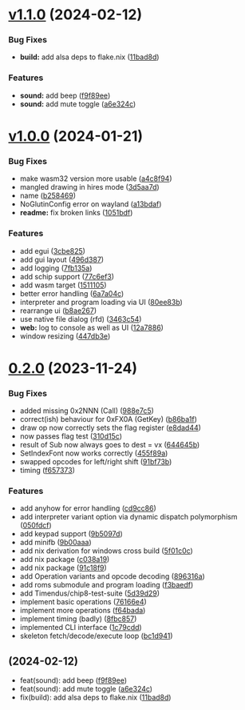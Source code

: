 # [v1.1.0](https://github.com/nikoof/octarou/compare/v1.0.0...v1.1.0) (2024-02-12)

### Bug Fixes

* **build:** add alsa deps to flake.nix ([11bad8d](https://github.com/nikoof/octarou/commit/11bad8d1d74b1ef67d5954aee4698c845d50e392))


### Features

* **sound:** add beep ([f9f89ee](https://github.com/nikoof/octarou/commit/f9f89ee06501ee8f91030a5e698e5689d2d18e14))
* **sound:** add mute toggle ([a6e324c](https://github.com/nikoof/octarou/commit/a6e324cf342751bb9af16d5908b49d74bc6cb0bd))



# [v1.0.0](https://github.com/nikoof/octarou/compare/v0.2.0...v1.0.0) (2024-01-21)

### Bug Fixes

- make wasm32 version more usable ([a4c8f94](https://github.com/nikoof/octarou/commit/a4c8f941c02a4bb7ec4b442d68e285858ab56b55))
- mangled drawing in hires mode ([3d5aa7d](https://github.com/nikoof/octarou/commit/3d5aa7d37bd64cc35216f0ad6ca21c8d8bd8fe6d))
- name ([b258469](https://github.com/nikoof/octarou/commit/b258469893ad593085fb17ba02a32d728592a1d9))
- NoGlutinConfig error on wayland ([a13bdaf](https://github.com/nikoof/octarou/commit/a13bdaf6d104f96a65edd3cccb4db4f7f5f26c8a))
- **readme:** fix broken links ([1051bdf](https://github.com/nikoof/octarou/commit/1051bdf4f229166f9827499810151713fd0095ee))

### Features

- add egui ([3cbe825](https://github.com/nikoof/octarou/commit/3cbe825d146a4f69d3131931d5f0f0e0a91cc0fa))
- add gui layout ([496d387](https://github.com/nikoof/octarou/commit/496d3870569029e8cf74743ba43f3191a14ca56a))
- add logging ([7fb135a](https://github.com/nikoof/octarou/commit/7fb135a297982e635375a264cbaba0ac1c8369fd))
- add schip support ([77c6ef3](https://github.com/nikoof/octarou/commit/77c6ef3fa86a6f54f6d8b4f675d8f039e77edc21))
- add wasm target ([1511105](https://github.com/nikoof/octarou/commit/15111052066aa19d2200b087d785806a9ffed587))
- better error handling ([6a7a04c](https://github.com/nikoof/octarou/commit/6a7a04c3c3b6f86fbbbb963f77cef1ddec8311e7))
- interpreter and program loading via UI ([80ee83b](https://github.com/nikoof/octarou/commit/80ee83be999757c0baeb12ed4046d94c5ba3df60))
- rearrange ui ([b8ae267](https://github.com/nikoof/octarou/commit/b8ae267412322a6ffc25117610fb658591d916bc))
- use native file dialog (rfd) ([3463c54](https://github.com/nikoof/octarou/commit/3463c543b9cf3cfd04489820ba9d6d9bda4f210f))
- **web:** log to console as well as UI ([12a7886](https://github.com/nikoof/octarou/commit/12a7886478d9a66961958c0a08ee41ca3f4ebcf5))
- window resizing ([447db3e](https://github.com/nikoof/octarou/commit/447db3ed4ddddb0e766a725c354c07a8fe5ca8bd))

# [0.2.0](https://github.com/nikoof/octarou/compare/9b00aaa83382cb089a6f3f1aa9bb268912e1959b...v0.2.0) (2023-11-24)

### Bug Fixes

- added missing 0x2NNN (Call) ([988e7c5](https://github.com/nikoof/octarou/commit/988e7c573aec4a5c89c619653108b3cf2f21ff7a))
- correct(ish) behaviour for 0xFX0A (GetKey) ([b86ba1f](https://github.com/nikoof/octarou/commit/b86ba1f773a4ca92cbffd85db2aa5a7a7434a5c1))
- draw op now correctly sets the flag register ([e8dad44](https://github.com/nikoof/octarou/commit/e8dad449a3c5b393838864bf33e7e22ad0a5a596))
- now passes flag test ([310d15c](https://github.com/nikoof/octarou/commit/310d15c38569be54b9619116e845686443e8b2e6))
- result of Sub now always goes to dest = vx ([644645b](https://github.com/nikoof/octarou/commit/644645b34846f620abf09ef12c8e14bc8dadea66))
- SetIndexFont now works correctly ([455f89a](https://github.com/nikoof/octarou/commit/455f89aa41d776302245b2f5c5b39df56cdc28ad))
- swapped opcodes for left/right shift ([91bf73b](https://github.com/nikoof/octarou/commit/91bf73b65f4611def7535def622de1819ed71e79))
- timing ([f657373](https://github.com/nikoof/octarou/commit/f657373c46ad386ccb818be923e74e1d53ed55f9))

### Features

- add anyhow for error handling ([cd9cc86](https://github.com/nikoof/octarou/commit/cd9cc8603b0b8b8472914ff396523563904aa2fa))
- add interpreter variant option via dynamic dispatch polymorphism ([050fdcf](https://github.com/nikoof/octarou/commit/050fdcf0cc89ecfcadbb5d3a7338fa9b79fb5ced))
- add keypad support ([9b5097d](https://github.com/nikoof/octarou/commit/9b5097db96202330c8e973ba3165f36f1d4e8edf))
- add minifb ([9b00aaa](https://github.com/nikoof/octarou/commit/9b00aaa83382cb089a6f3f1aa9bb268912e1959b))
- add nix derivation for windows cross build ([5f01c0c](https://github.com/nikoof/octarou/commit/5f01c0c3054ae5fc58e58c9a2a8fb5ecd38f6e65))
- add nix package ([c038a19](https://github.com/nikoof/octarou/commit/c038a196db638719d58533fc44ef58e37a8e8ef8))
- add nix package ([91c18f9](https://github.com/nikoof/octarou/commit/91c18f9a3c62a25c0a622391c9e5bd6169a8d92b))
- add Operation variants and opcode decoding ([896316a](https://github.com/nikoof/octarou/commit/896316ac3fd51eb479c06ebb7fc94ef712161b1e))
- add roms submodule and program loading ([f3baedf](https://github.com/nikoof/octarou/commit/f3baedfcf3cc9c92484746d6935ae19cc66568eb))
- add Timendus/chip8-test-suite ([5d39d29](https://github.com/nikoof/octarou/commit/5d39d298f43e4eb00298d3927b2731e0abf5a7ee))
- implement basic operations ([76166e4](https://github.com/nikoof/octarou/commit/76166e4f4dffad9a523fb1750b287542d5b1eb6a))
- implement more operations ([f64bada](https://github.com/nikoof/octarou/commit/f64bada0ead7f0da81fffec05df256fbd02b9099))
- implement timing (badly) ([8fbc857](https://github.com/nikoof/octarou/commit/8fbc85736a47cb55085883e319c5f61e0025f751))
- implemented CLI interface ([1c79cdd](https://github.com/nikoof/octarou/commit/1c79cdd3bc94ef39349d9f17e4af820dbf1684d2))
- skeleton fetch/decode/execute loop ([bc1d941](https://github.com/nikoof/octarou/commit/bc1d9411ff39e536a3b851cdb1277cdc5d1e4d3d))
##  (2024-02-12)

* feat(sound): add beep ([f9f89ee](https://github.com/nikoof/octarou/commit/f9f89ee))
* feat(sound): add mute toggle ([a6e324c](https://github.com/nikoof/octarou/commit/a6e324c))
* fix(build): add alsa deps to flake.nix ([11bad8d](https://github.com/nikoof/octarou/commit/11bad8d))



